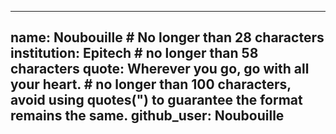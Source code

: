 ---
 name: Noubouille # No longer than 28 characters
 institution: Epitech # no longer than 58 characters
 quote: Wherever you go, go with all your heart. # no longer than 100 characters, avoid using quotes(") to guarantee the format remains the same.
 github_user: Noubouille
 ---

